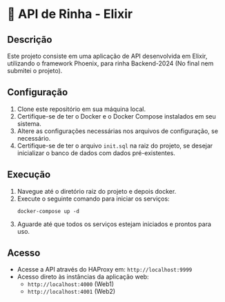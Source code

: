 # 🚀 API de Rinha - Elixir

## Descrição
Este projeto consiste em uma aplicação de API desenvolvida em Elixir, utilizando o framework Phoenix, para rinha Backend-2024 (No final nem submitei o projeto).

## Configuração
1. Clone este repositório em sua máquina local.
2. Certifique-se de ter o Docker e o Docker Compose instalados em seu sistema.
3. Altere as configurações necessárias nos arquivos de configuração, se necessário.
4. Certifique-se de ter o arquivo `init.sql` na raiz do projeto, se desejar inicializar o banco de dados com dados pré-existentes.

## Execução
1. Navegue até o diretório raiz do projeto e depois docker.
2. Execute o seguinte comando para iniciar os serviços:
    ```
    docker-compose up -d
    ```
3. Aguarde até que todos os serviços estejam iniciados e prontos para uso.

## Acesso
- Acesse a API através do HAProxy em: `http://localhost:9999`
- Acesso direto às instâncias da aplicação web:
    - `http://localhost:4000` (Web1)
    - `http://localhost:4001` (Web2)

